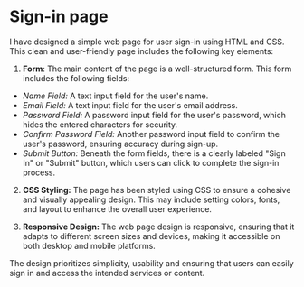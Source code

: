 # Sign-in page
I have designed a simple web page for user sign-in using HTML and CSS. This clean and user-friendly page includes the following key elements:

1. **Form**: The main content of the page is a well-structured form. This form includes the following fields:
+ *Name Field:* A text input field for the user's name.
+ *Email Field:* A text input field for the user's email address.
+ *Password Field:* A password input field for the user's password, which hides the entered characters for security.
+ *Confirm Password Field:* Another password input field to confirm the user's password, ensuring accuracy during sign-up.
+ *Submit Button:* Beneath the form fields, there is a clearly labeled "Sign In" or "Submit" button, which users can click to complete the sign-in process.

2. **CSS Styling:** The page has been styled using CSS to ensure a cohesive and visually appealing design. This may include setting colors, fonts, and layout to enhance the overall user experience.

3. **Responsive Design:** The web page design is responsive, ensuring that it adapts to different screen sizes and devices, making it accessible on both desktop and mobile platforms.

The design prioritizes simplicity, usability and ensuring that users can easily sign in and access the intended services or content.
